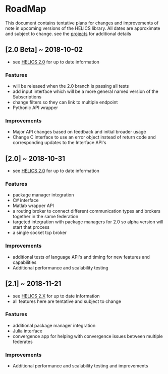 # RoadMap
This document contains tentative plans for changes and improvements of note in upcoming versions of the HELICS library.  All dates are approximate and subject to change.  see the [projects](https://github.com/GMLC-TDC/HELICS-src/projects) for additional details


## [2.0 Beta] ~ 2018-10-02
- see [HELICS 2.0](https://github.com/GMLC-TDC/HELICS-src/projects/7) for up to date information
### Features
 - will be released when the 2.0 branch is passing all tests
 - add input interface which will be a more general named version of the Subscriptions
 - change filters so they can link to multiple endpoint
 - Pythonic API wrapper

### Improvements
 - Major API changes based on feedback and initial broader usage
 - Change C interface to use an error object instead of return code and corresponding updates to the Interface API's


## [2.0] ~ 2018-10-31
 - see [HELICS 2.0](https://github.com/GMLC-TDC/HELICS-src/projects/11) for up to date information
### Features
  - package manager integration
  - C# interface
  - Matlab wrapper API
  - a routing broker to connect different communication types and brokers together in the same federation
  - targeted integration with package managers for 2.0 so alpha version will start that process
  - a single socket tcp broker

### Improvements
  - additional tests of language API's and timing for new features and capabilities
  - Additional performance and scalability testing

## [2.1] ~ 2018-11-21
- see [HELICS 2.X](https://github.com/GMLC-TDC/HELICS-src/projects/10) for up to date information
- all features here are tentative and subject to change
### Features
 - additional package manager integration
 - Julia interface
 - convergence app for helping with convergence issues between multiple federates

### Improvements
 - Additional performance and scalability testing and improvements
